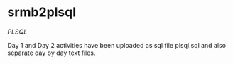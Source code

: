 # srmb2plsql #
*PLSQL*

Day 1 and Day 2 activities have been uploaded as sql file plsql.sql and also separate day by day text files. 
